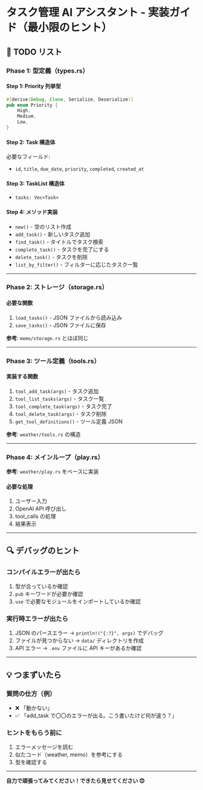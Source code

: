 # タスク管理 AI アシスタント - 実装ガイド（最小限のヒント）

## 📝 TODO リスト

### Phase 1: 型定義（types.rs）

#### Step 1: Priority 列挙型

```rust
#[derive(Debug, Clone, Serialize, Deserialize)]
pub enum Priority {
    High,
    Medium,
    Low,
}
```

#### Step 2: Task 構造体

必要なフィールド:

- `id`, `title`, `due_date`, `priority`, `completed`, `created_at`

#### Step 3: TaskList 構造体

- `tasks: Vec<Task>`

#### Step 4: メソッド実装

- `new()` - 空のリスト作成
- `add_task()` - 新しいタスク追加
- `find_task()` - タイトルでタスク検索
- `complete_task()` - タスクを完了にする
- `delete_task()` - タスクを削除
- `list_by_filter()` - フィルターに応じたタスク一覧

---

### Phase 2: ストレージ（storage.rs）

#### 必要な関数

1. `load_tasks()` - JSON ファイルから読み込み
2. `save_tasks()` - JSON ファイルに保存

**参考**: `memo/storage.rs` とほぼ同じ

---

### Phase 3: ツール定義（tools.rs）

#### 実装する関数

1. `tool_add_task(args)` - タスク追加
2. `tool_list_tasks(args)` - タスク一覧
3. `tool_complete_task(args)` - タスク完了
4. `tool_delete_task(args)` - タスク削除
5. `get_tool_definitions()` - ツール定義 JSON

**参考**: `weather/tools.rs` の構造

---

### Phase 4: メインループ（play.rs）

**参考**: `weather/play.rs` をベースに実装

#### 必要な処理

1. ユーザー入力
2. OpenAI API 呼び出し
3. tool_calls の処理
4. 結果表示

---

## 🔍 デバッグのヒント

### コンパイルエラーが出たら

1. 型が合っているか確認
2. `pub` キーワードが必要か確認
3. `use` で必要なモジュールをインポートしているか確認

### 実行時エラーが出たら

1. JSON のパースエラー → `println!("{:?}", args)` でデバッグ
2. ファイルが見つからない → `data/` ディレクトリを作成
3. API エラー → `.env` ファイルに API キーがあるか確認

---

## 💡 つまずいたら

### 質問の仕方（例）

- ❌ 「動かない」
- ✅ 「add_task で〇〇のエラーが出る。こう書いたけど何が違う？」

### ヒントをもらう前に

1. エラーメッセージを読む
2. 似たコード（weather, memo）を参考にする
3. 型を確認する

---

**自力で頑張ってみてください！できたら見せてください 😊**
